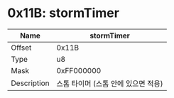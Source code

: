 # 0x11B: stormTimer

| Name | stormTimer |
| ----| ------------ |
| Offset | 0x11B |
| Type | u8 |
| Mask | 0xFF000000 |
| Description | 스톰 타이머 (스톰 안에 있으면 적용) |<br>

